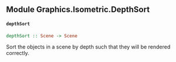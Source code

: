 ## Module Graphics.Isometric.DepthSort

#### `depthSort`

``` purescript
depthSort :: Scene -> Scene
```

Sort the objects in a scene by depth such that they will be rendered
correctly.


